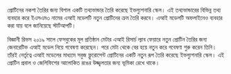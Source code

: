 প্রোটিনের নকশা তৈরির জন্য বিশাল একটি তথ্যভান্ডার তৈরি করেছে ইভল্যুশনারি স্কেল। এই তথ্যভান্ডারের বিভিন্ন তথ্য ব্যবহার করে ইএসএম৩ নামের এআই মডেলটি নতুন প্রোটিনের ক্রম তৈরি করবে। এআই মডেলটি অফলাইনেও ব্যবহার করা যায় বলে জানিয়েছে স্টার্টআপটি।

বিজ্ঞানী রিভস ২০১৯ সালে ফেসবুকের মূল প্রতিষ্ঠান মেটার এআই রিসার্চ ল্যাব ফেয়ারে নতুন প্রোটিন তৈরির জন্য জেনারেটিভ এআই মডেল নিয়ে গবেষণা করেছেন। পরে মেটা থেকে বের হয়ে নতুন করে গবেষণা শুরু করেন তিনি। তাঁরই নের্তৃত্বে এআই মডেলের মাধ্যমে সবুজ ফ্লুরোসেন্ট প্রোটিনের একটি নতুন রূপ তৈরি করেছে ইভল্যুশনারি স্কেল। এই প্রোটিন প্রবাল ও জেলিফিশের আলোকিত রঙের উজ্জ্বলতার জন্য ভূমিকা রেখে থাকে।
